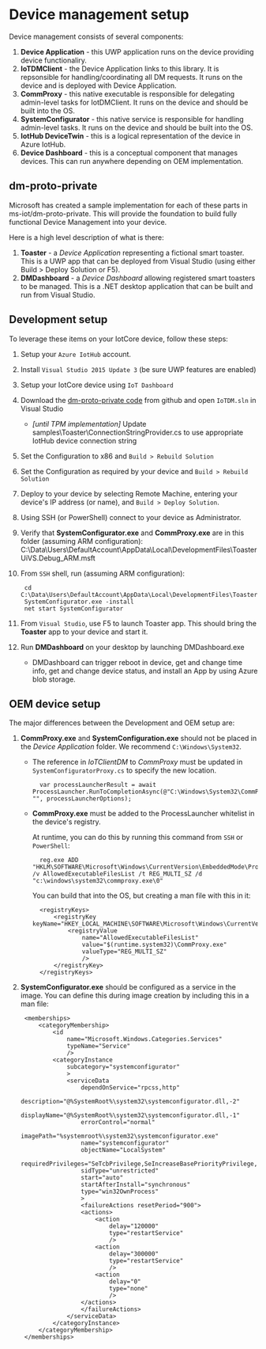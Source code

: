 # Device management setup

Device management consists of several components:

1. **Device Application** - this UWP application runs on the device providing device functionaliry.
1. **IoTDMClient** - the Device Application links to this library.  It is repsonsible for handling/coordinating all DM requests. It runs on the device and is deployed with Device Application.
1. **CommProxy** - this native executable is responsible for delegating admin-level tasks for IotDMClient.  It runs on the device and should be built into the OS.
1. **SystemConfigurator** - this native service is responsible for handling admin-level tasks.  It runs on the device and should be built into the OS.
1. **IotHub DeviceTwin** - this is a logical representation of the device in Azure IotHub.
1. **Device Dashboard** - this is a conceptual component that manages devices.  This can run anywhere depending on OEM implementation.

## dm-proto-private

Microsoft has created a sample implementation for each of these parts in ms-iot/dm-proto-private.  This will provide the foundation to build fully functional Device Management into your device.

Here is a high level description of what is there:

1. **Toaster** - a *Device Application* representing a fictional smart toaster.  This is a UWP app that can be deployed from Visual Studio (using either Build > Deploy Solution or F5).
1. **DMDashboard** - a *Device Dashboard* allowing registered smart toasters to be managed.  This is a .NET desktop application that can be built and run from Visual Studio.

## Development setup

To leverage these items on your IotCore device, follow these steps:

1. Setup your `Azure IotHub` account.
1. Install `Visual Studio 2015 Update 3` (be sure UWP features are enabled)
1. Setup your IotCore device using `IoT Dashboard`
1. Download the [dm-proto-private code](https://github.com/ms-iot/dm-proto-private) from github and open `IoTDM.sln` in Visual Studio
    + *[until TPM implementation]* Update samples\Toaster\ConnectionStringProvider.cs to use appropriate IotHub device connection string
1. Set the Configuration to x86 and `Build > Rebuild Solution`
1. Set the Configuration as required by your device and `Build > Rebuild Solution`
1. Deploy to your device by selecting Remote Machine, entering your device's IP address (or name), and `Build > Deploy Solution`.
1. Using SSH (or PowerShell) connect to your device as Administrator.
1. Verify that **SystemConfigurator.exe** and **CommProxy.exe** are in this folder (assuming ARM configuration): C:\Data\Users\DefaultAccount\AppData\Local\DevelopmentFiles\ToasterUiVS.Debug_ARM.msft
1. From `SSH` shell, run (assuming ARM configuration):

        cd C:\Data\Users\DefaultAccount\AppData\Local\DevelopmentFiles\ToasterUiVS.Debug_ARM.msft
        SystemConfigurator.exe -install
        net start SystemConfigurator

1. From `Visual Studio`, use F5 to launch Toaster app.  This should bring the **Toaster** app to your device and start it.
1. Run **DMDashboard** on your desktop by launching DMDashboard.exe
    + DMDashboard can trigger reboot in device, get and change time info, get and change device status, and install an App by using Azure blob storage.

## OEM device setup

The major differences between the Development and OEM setup are:

1. **CommProxy.exe** and **SystemConfiguration.exe** should not be placed in the *Device Application* folder.  We recommend `C:\Windows\System32`.
    + The reference in *IoTClientDM* to *CommProxy* must be updated in `SystemConfiguratorProxy.cs` to specify the new location.

            var processLauncherResult = await ProcessLauncher.RunToCompletionAsync(@"C:\Windows\System32\CommProxy.exe", "", processLauncherOptions);

    + **CommProxy.exe** must be added to the ProcessLauncher whitelist in the device's registry.

        At runtime, you can do this by running this command from `SSH` or `PowerShell`:

            reg.exe ADD "HKLM\SOFTWARE\Microsoft\Windows\CurrentVersion\EmbeddedMode\ProcessLauncher" /v AllowedExecutableFilesList /t REG_MULTI_SZ /d "c:\windows\system32\commproxy.exe\0"

        You can build that into the OS, but creating a man file with this in it:

            <registryKeys>  
                <registryKey keyName="HKEY_LOCAL_MACHINE\SOFTWARE\Microsoft\Windows\CurrentVersion\EmbeddedMode\ProcessLauncher">  
                    <registryValue  
                        name="AllowedExecutableFilesList"  
                        value="$(runtime.system32)\CommProxy.exe"  
                        valueType="REG_MULTI_SZ"  
                        />  
                </registryKey>  
            </registryKeys>

1. **SystemConfigurator.exe** should be configured as a service in the image.  You can define this during image creation by including this in a man file:

        <memberships>
            <categoryMembership>
                <id
                    name="Microsoft.Windows.Categories.Services"
                    typeName="Service"
                    />
                <categoryInstance
                    subcategory="systemconfigurator"
                    >
                    <serviceData
                        dependOnService="rpcss,http"
                        description="@%SystemRoot%\system32\systemconfigurator.dll,-2"
                        displayName="@%SystemRoot%\system32\systemconfigurator.dll,-1"
                        errorControl="normal"
                        imagePath="%systemroot%\system32\systemconfigurator.exe"
                        name="systemconfigurator"
                        objectName="LocalSystem"
                        requiredPrivileges="SeTcbPrivilege,SeIncreaseBasePriorityPrivilege,SeCreatePermanentPrivilege,SeSecurityPrivilege,SeChangeNotifyPrivilege,SeImpersonatePrivilege,SeCreateGlobalPrivilege,SeAssignPrimaryTokenPrivilege,SeRestorePrivilege,SeTakeOwnershipPrivilege,SeBackupPrivilege,SeCreateSymbolicLinkPrivilege"
                        sidType="unrestricted"
                        start="auto"
                        startAfterInstall="synchronous"
                        type="win32OwnProcess"
                        >
                        <failureActions resetPeriod="900">
                        <actions>
                            <action
                                delay="120000"
                                type="restartService"
                                />
                            <action
                                delay="300000"
                                type="restartService"
                                />
                            <action
                                delay="0"
                                type="none"
                                />
                        </actions>
                        </failureActions>
                    </serviceData>
                </categoryInstance>
            </categoryMembership>
        </memberships>



